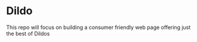 # Dildo
This repo will focus on building a consumer friendly web page offering just the best of Dildos
